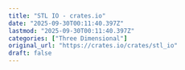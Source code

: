 ```yaml
---
title: "STL IO - crates.io"
date: "2025-09-30T00:11:40.397Z"
lastmod: "2025-09-30T00:11:40.397Z"
categories: ["Three Dimensional"]
original_url: "https://crates.io/crates/stl_io"
draft: false
---
```

